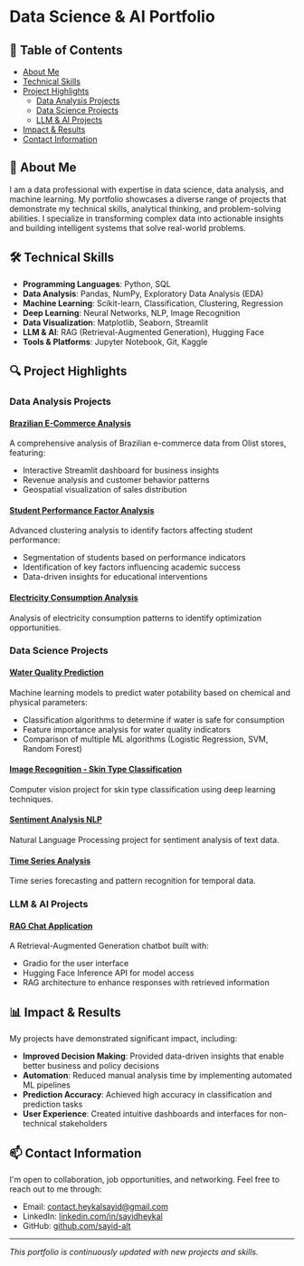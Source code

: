 # Data Science & AI Portfolio

## 📑 Table of Contents

- [About Me](#-about-me)
- [Technical Skills](#️-technical-skills)
- [Project Highlights](#-project-highlights)
  - [Data Analysis Projects](#data-analysis-projects)
  - [Data Science Projects](#data-science-projects)
  - [LLM & AI Projects](#llm--ai-projects)
- [Impact & Results](#-impact--results)
- [Contact Information](#-contact-information)

## 👋 About Me

I am a data professional with expertise in data science, data analysis, and machine learning. My portfolio showcases a diverse range of projects that demonstrate my technical skills, analytical thinking, and problem-solving abilities. I specialize in transforming complex data into actionable insights and building intelligent systems that solve real-world problems.

## 🛠️ Technical Skills

- **Programming Languages**: Python, SQL
- **Data Analysis**: Pandas, NumPy, Exploratory Data Analysis (EDA)
- **Machine Learning**: Scikit-learn, Classification, Clustering, Regression
- **Deep Learning**: Neural Networks, NLP, Image Recognition
- **Data Visualization**: Matplotlib, Seaborn, Streamlit
- **LLM & AI**: RAG (Retrieval-Augmented Generation), Hugging Face
- **Tools & Platforms**: Jupyter Notebook, Git, Kaggle

## 🔍 Project Highlights

### Data Analysis Projects

#### [Brazilian E-Commerce Analysis](./data-analyst/olist-store-revenue-analysis/)

A comprehensive analysis of Brazilian e-commerce data from Olist stores, featuring:
- Interactive Streamlit dashboard for business insights
- Revenue analysis and customer behavior patterns
- Geospatial visualization of sales distribution

#### [Student Performance Factor Analysis](./data-analyst/student-performance-factor-analysis/)

Advanced clustering analysis to identify factors affecting student performance:
- Segmentation of students based on performance indicators
- Identification of key factors influencing academic success
- Data-driven insights for educational interventions

#### [Electricity Consumption Analysis](./data-analyst/electricity-consumption/)

Analysis of electricity consumption patterns to identify optimization opportunities.

### Data Science Projects

#### [Water Quality Prediction](./data-science/water-quality-prediction/)

Machine learning models to predict water potability based on chemical and physical parameters:
- Classification algorithms to determine if water is safe for consumption
- Feature importance analysis for water quality indicators
- Comparison of multiple ML algorithms (Logistic Regression, SVM, Random Forest)

#### [Image Recognition - Skin Type Classification](./data-science/image-recognition/skin-type/)

Computer vision project for skin type classification using deep learning techniques.

#### [Sentiment Analysis NLP](./data-science/nlp/sentiment-analysis-nlp/)

Natural Language Processing project for sentiment analysis of text data.

#### [Time Series Analysis](./data-science/time-series/)

Time series forecasting and pattern recognition for temporal data.

### LLM & AI Projects

#### [RAG Chat Application](./llm/rag/)

A Retrieval-Augmented Generation chatbot built with:
- Gradio for the user interface
- Hugging Face Inference API for model access
- RAG architecture to enhance responses with retrieved information

## 📊 Impact & Results

My projects have demonstrated significant impact, including:

- **Improved Decision Making**: Provided data-driven insights that enable better business and policy decisions
- **Automation**: Reduced manual analysis time by implementing automated ML pipelines
- **Prediction Accuracy**: Achieved high accuracy in classification and prediction tasks
- **User Experience**: Created intuitive dashboards and interfaces for non-technical stakeholders

## 📫 Contact Information

I'm open to collaboration, job opportunities, and networking. Feel free to reach out to me through:

- Email: contact.heykalsayid@gmail.com
- LinkedIn: [linkedin.com/in/sayidheykal](linkedin.com/in/sayidheykal)
- GitHub: [github.com/sayid-alt](github.com/sayid-alt)

---

*This portfolio is continuously updated with new projects and skills.*
